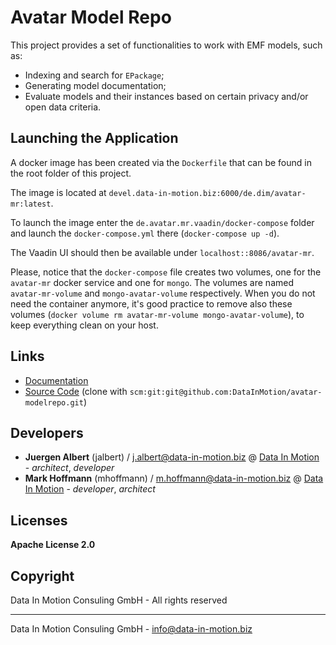 # Avatar Model Repo

This project provides a set of functionalities to work with EMF models, such as:

+ Indexing and search for `EPackage`;
+ Generating model documentation;
+ Evaluate models and their instances based on certain privacy and/or open data criteria.

## Launching the Application

A docker image has been created via the `Dockerfile` that can be found in the root folder of this project. 

The image is located at `devel.data-in-motion.biz:6000/de.dim/avatar-mr:latest`.

To launch the image enter the `de.avatar.mr.vaadin/docker-compose` folder and launch the `docker-compose.yml` there (`docker-compose up -d`).

The Vaadin UI should then be available under `localhost::8086/avatar-mr`.

Please, notice that the `docker-compose` file creates two volumes, one for the `avatar-mr` docker service and one for `mongo`. The volumes are named `avatar-mr-volume` and `mongo-avatar-volume` respectively. When you do not need the container anymore, it's good practice to remove also these volumes (`docker volume rm avatar-mr-volume mongo-avatar-volume`), to keep everything clean on your host.

## Links

* [Documentation](https://github.com/DataInMotion/avatar-modelrepo)
* [Source Code](https://github.com/de-jena/MDO) (clone with `scm:git:git@github.com:DataInMotion/avatar-modelrepo.git`)


## Developers

* **Juergen Albert** (jalbert) / [j.albert@data-in-motion.biz](mailto:j.albert@data-in-motion.biz) @ [Data In Motion](https://www.datainmotion.de) - *architect*, *developer*
* **Mark Hoffmann** (mhoffmann) / [m.hoffmann@data-in-motion.biz](mailto:m.hoffmann@data-in-motion.biz) @ [Data In Motion](https://www.datainmotion.de) - *developer*, *architect*

## Licenses

**Apache License 2.0**

## Copyright

Data In Motion Consuling GmbH - All rights reserved

---
Data In Motion Consuling GmbH - [info@data-in-motion.biz](mailto:info@data-in-motion.biz)
